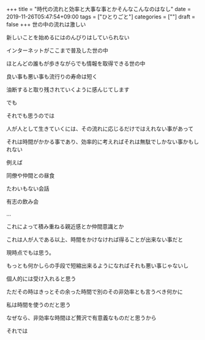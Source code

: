 +++
title = "時代の流れと効率と大事な事とかそんなこんなのはなし"
date = 2019-11-26T05:47:54+09:00
tags = ["ひとりごと"]
categories = [""]
draft = false
+++
世の中の流れは激しい

新しいことを始めるにはのんびりはしていられない

インターネットがここまで普及した世の中

ほとんどの誰もが歩きながらでも情報を取得できる世の中

良い事も悪い事も流行りの寿命は短く

油断すると取り残されていくように感んじてします

でも

それでも思うのでは

人が人として生きていくには、その流れに応じるだけではえれない事があって

それは時間がかかる事であり、効率的に考えればそれは無駄でしかない事かもしれない

例えば

同僚や仲間との昼食

たわいもない会話

有志の飲み会

...

これによって積み重ねる親近感とか仲間意識とか

これは人が人である以上、時間をかけなければ得ることが出来ない事だと

現時点でもは思う。

もっとも何かしらの手段で短縮出来るようになればそれも悪い事じゃないし

個人的には受け入れると思う

ただその時はきっとその余った時間で別のその非効率とも言うべき何かに

私は時間を使うのだと思う

なぜなら、非効率な時間ほど贅沢で有意義なものだと思うから

それでは
